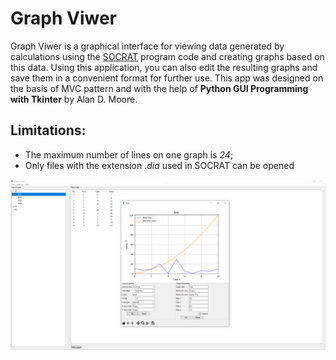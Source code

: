 # Graph Viwer
Graph Viwer is a graphical interface for viewing data generated by calculations using the [SOCRAT](https://en.ibrae.ac.ru/contents/370) program code and creating graphs based on this data.
Using this application, you can also edit the resulting graphs and save them in a convenient format for further use.
This app was designed on the basis of MVC pattern and with the help of **Python GUI Programming with Tkinter** by Alan D. Moore.
## Limitations:
- The maximum number of lines on one graph is *24*;
- Only files with the extension *.dia* used in SOCRAT can be opened

![Graph_Viewer](Graph_Viewer.png)
